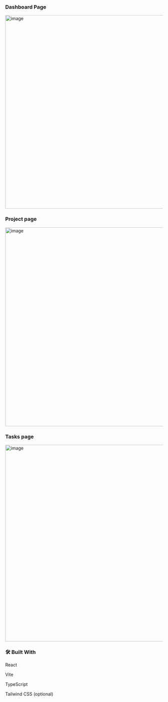 ### Dashboard Page
<img width="1351" height="617" alt="image" src="https://github.com/user-attachments/assets/6bfb3fc2-79a6-44d2-8d29-cbb0b3353b6c" />

### Project page
<img width="1365" height="634" alt="image" src="https://github.com/user-attachments/assets/44145c6a-59e1-4dcf-a903-ddd3fb9a0fbb" />

### Tasks page
<img width="1345" height="627" alt="image" src="https://github.com/user-attachments/assets/e3bcc689-1962-4fea-aeb7-6f1b1ab632bb" />



### 🛠️ Built With

React

Vite

TypeScript

Tailwind CSS (optional)
